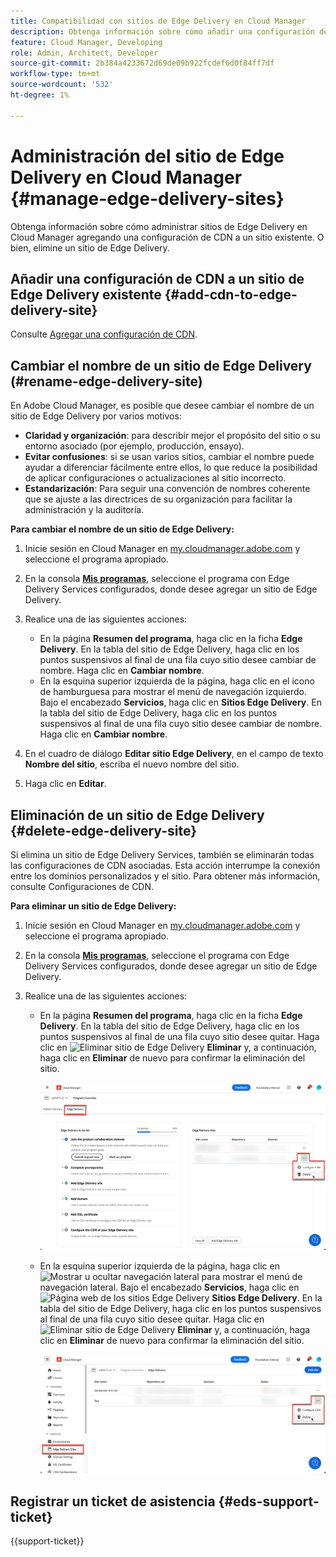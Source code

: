 ```yaml
---
title: Compatibilidad con sitios de Edge Delivery en Cloud Manager
description: Obtenga información sobre cómo añadir una configuración de CDN a un sitio de Edge Delivery o eliminar un sitio de Edge Delivery.
feature: Cloud Manager, Developing
role: Admin, Architect, Developer
source-git-commit: 2b384a4233672d69de09b922fcdef6d0f84ff7df
workflow-type: tm+mt
source-wordcount: '532'
ht-degree: 1%

---
```


# Administración del sitio de Edge Delivery en Cloud Manager {#manage-edge-delivery-sites}

Obtenga información sobre cómo administrar sitios de Edge Delivery en Cloud Manager agregando una configuración de CDN a un sitio existente. O bien, elimine un sitio de Edge Delivery.

## Añadir una configuración de CDN a un sitio de Edge Delivery existente {#add-cdn-to-edge-delivery-site}

Consulte [Agregar una configuración de CDN](/help/implementing/cloud-manager/cdn-configurations/add-cdn-config.md).

## Cambiar el nombre de un sitio de Edge Delivery (#rename-edge-delivery-site)

En Adobe Cloud Manager, es posible que desee cambiar el nombre de un sitio de Edge Delivery por varios motivos:

* **Claridad y organización**: para describir mejor el propósito del sitio o su entorno asociado (por ejemplo, producción, ensayo).
* **Evitar confusiones**: si se usan varios sitios, cambiar el nombre puede ayudar a diferenciar fácilmente entre ellos, lo que reduce la posibilidad de aplicar configuraciones o actualizaciones al sitio incorrecto.
* **Estandarización**: Para seguir una convención de nombres coherente que se ajuste a las directrices de su organización para facilitar la administración y la auditoría.

**Para cambiar el nombre de un sitio de Edge Delivery:**

1. Inicie sesión en Cloud Manager en [my.cloudmanager.adobe.com](https://my.cloudmanager.adobe.com/) y seleccione el programa apropiado.
1. En la consola **[Mis programas](/help/implementing/cloud-manager/navigation.md#my-programs)**, seleccione el programa con Edge Delivery Services configurados, donde desee agregar un sitio de Edge Delivery.
1. Realice una de las siguientes acciones:

   * En la página **Resumen del programa**, haga clic en la ficha **Edge Delivery**. En la tabla del sitio de Edge Delivery, haga clic en los puntos suspensivos al final de una fila cuyo sitio desee cambiar de nombre.
Haga clic en **Cambiar nombre**.
   * En la esquina superior izquierda de la página, haga clic en el icono de hamburguesa para mostrar el menú de navegación izquierdo. Bajo el encabezado **Servicios**, haga clic en **Sitios Edge Delivery**.
En la tabla del sitio de Edge Delivery, haga clic en los puntos suspensivos al final de una fila cuyo sitio desee cambiar de nombre. Haga clic en **Cambiar nombre**.

1. En el cuadro de diálogo **Editar sitio Edge Delivery**, en el campo de texto **Nombre del sitio**, escriba el nuevo nombre del sitio.

1. Haga clic en **Editar**.

## Eliminación de un sitio de Edge Delivery {#delete-edge-delivery-site}

Si elimina un sitio de Edge Delivery Services, también se eliminarán todas las configuraciones de CDN asociadas. Esta acción interrumpe la conexión entre los dominios personalizados y el sitio. Para obtener más información, consulte Configuraciones de CDN. <!-- https://wiki.corp.adobe.com/display/DMSArchitecture/%5BKT%5D+Cloud+Manager+2024.9.0+Release -->

**Para eliminar un sitio de Edge Delivery:**

1. Inicie sesión en Cloud Manager en [my.cloudmanager.adobe.com](https://my.cloudmanager.adobe.com/) y seleccione el programa apropiado.
1. En la consola **[Mis programas](/help/implementing/cloud-manager/navigation.md#my-programs)**, seleccione el programa con Edge Delivery Services configurados, donde desee agregar un sitio de Edge Delivery.
1. Realice una de las siguientes acciones:

   * En la página **Resumen del programa**, haga clic en la ficha **Edge Delivery**. En la tabla del sitio de Edge Delivery, haga clic en los puntos suspensivos al final de una fila cuyo sitio desee quitar.
Haga clic en ![Eliminar sitio de Edge Delivery](https://spectrum.corp.adobe.com/static/icons/workflow_18/Smock_Delete_18_N.svg) **Eliminar** y, a continuación, haga clic en **Eliminar** de nuevo para confirmar la eliminación del sitio.

     ![Agregar sitio Edge Delivery desde la ficha Edge Delivery](/help/implementing/cloud-manager/assets/cm-eds-delete1.png)

   * En la esquina superior izquierda de la página, haga clic en ![Mostrar u ocultar navegación lateral](https://spectrum.corp.adobe.com/static/icons/workflow_18/Smock_ShowMenu_18_N.svg) para mostrar el menú de navegación lateral. Bajo el encabezado **Servicios**, haga clic en ![Página web de los sitios Edge Delivery](https://spectrum.corp.adobe.com/static/icons/workflow_18/Smock_WebPages_18_N.svg) **Sitios Edge Delivery**.
En la tabla del sitio de Edge Delivery, haga clic en los puntos suspensivos al final de una fila cuyo sitio desee quitar. Haga clic en ![Eliminar sitio de Edge Delivery](https://spectrum.corp.adobe.com/static/icons/workflow_18/Smock_Delete_18_N.svg) **Eliminar** y, a continuación, haga clic en **Eliminar** de nuevo para confirmar la eliminación del sitio.

     ![Agregar sitio Edge Delivery desde el botón Sitios Edge Delivery](/help/implementing/cloud-manager/assets/cm-eds-delete2.png)

## Registrar un ticket de asistencia {#eds-support-ticket}

{{support-ticket}}


